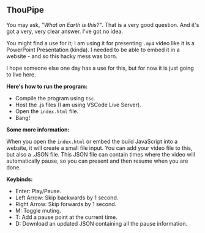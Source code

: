 ## ThouPipe
You may ask, *"What on Earth is this?"*. That is a very good question. And it's got a very, very clear answer. I've got no idea.

You might find a use for it; I am using it for presenting `.mp4` video like it is a PowerPoint Presentation (kinda). I needed to be able to embed it in a website - and so this hacky mess was born.

I hope someone else one day has a use for this, but for now it is just going to live here.

**Here's how to run the program:**

 - Compile the program using `tsc`.
 - Host the .js files (I am using VSCode Live Server).
 - Open the `index.html` file.
 - Bang!

**Some more information:**

When you open the `index.html` or embed the build JavaScript into a website, it will create a small file input. You can add your video file to this, but also a .JSON file. This JSON file can contain times where the video will automatically pause, so you can present and then resume when you are done.

**Keybinds:**

 - Enter: Play/Pause.
 - Left Arrow: Skip backwards by 1 second.
 - Right Arrow: Skip forwards by 1 second.
 - M: Toggle muting.
 - T: Add a pause point at the current time.
 - D: Download an updated JSON containing all the pause information.